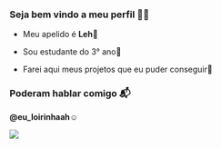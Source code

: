 ### Seja bem vindo a meu perfil 💜🍫

- Meu apelido é **Leh💜**

- Sou estudante do 3° ano💜

- Farei aqui meus projetos que eu puder conseguir🍫

### Poderam hablar comigo 📬
**@eu_loirinhaah☺️**

![](https://media1.tenor.com/m/BsMiqYBezV4AAAAC/bom-dia-gente.gif)
